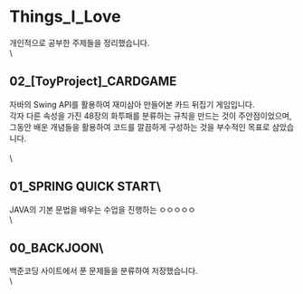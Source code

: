 # Things_I_Love
개인적으로 공부한 주제들을 정리했습니다.
\
\
## 02_[ToyProject]_CARDGAME
자바의 Swing API를 활용하여 재미삼아 만들어본 카드 뒤집기 게임입니다.\
각자 다른 속성을 가진 48장의 화투패를 분류하는 규칙을 만드는 것이 주안점이었으며,\
그동안 배운 개념들을 활용하여 코드를 깔끔하게 구성하는 것을 부수적인 목표로 삼았습니다.\
\
\
## 01_SPRING QUICK START\
JAVA의 기본 문법을 배우는 수업을 진행하는 ㅇㅇㅇㅇㅇ
\
\
## 00_BACKJOON\
백준코딩 사이트에서 푼 문제들을 분류하여 저장했습니다.
\
\

